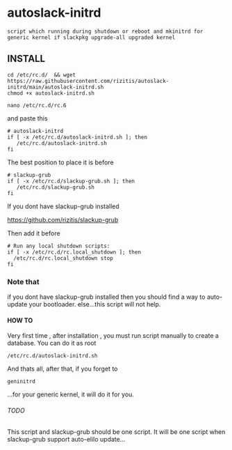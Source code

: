 # autoslack-initrd
```
script which running during shutdown or reboot and mkinitrd for generic kernel if slackpkg upgrade-all upgraded kernel
```
## INSTALL
```
cd /etc/rc.d/  && wget https://raw.githubusercontent.com/rizitis/autoslack-initrd/main/autoslack-initrd.sh
chmod +x autoslack-initrd.sh
```
```
nano /etc/rc.d/rc.6
```
and paste this
```
# autoslack-initrd
if [ -x /etc/rc.d/autoslack-initrd.sh ]; then
   /etc/rc.d/autoslack-initrd.sh
fi
```
The best position to place it 
is before
```
# slackup-grub
if [ -x /etc/rc.d/slackup-grub.sh ]; then
   /etc/rc.d/slackup-grub.sh
fi
```
If you dont have slackup-grub installed 

https://github.com/rizitis/slackup-grub

Then add it before 
```
# Run any local shutdown scripts:
if [ -x /etc/rc.d/rc.local_shutdown ]; then
  /etc/rc.d/rc.local_shutdown stop
fi
```
### Note that 
if you dont have slackup-grub installed then you should find a way to auto-update your bootloader.
else...this script will not help.

#### HOW TO
Very first time , after installation , you must run script manually to create a database.
You can do it as root
```
/etc/rc.d/autoslack-initrd.sh
```

And thats all, after that, if you forget to 
```
geninitrd
```
...for your generic kernel, it will do it for you. 

###### TODO
This script and slackup-grub should be one script. 
It will be one script when slackup-grub support auto-elilo update...


